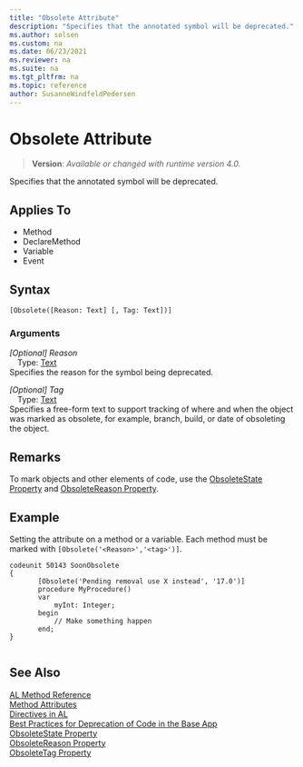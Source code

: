 ```yaml
---
title: "Obsolete Attribute"
description: "Specifies that the annotated symbol will be deprecated."
ms.author: solsen
ms.custom: na
ms.date: 06/23/2021
ms.reviewer: na
ms.suite: na
ms.tgt_pltfrm: na
ms.topic: reference
author: SusanneWindfeldPedersen
---
```

[//]: # (START>DO_NOT_EDIT)
[//]: # (IMPORTANT:Do not edit any of the content between here and the END>DO_NOT_EDIT.)
[//]: # (Any modifications should be made in the .xml files in the ModernDev repo.)

# Obsolete Attribute
> **Version**: _Available or changed with runtime version 4.0._

Specifies that the annotated symbol will be deprecated.


## Applies To

- Method
- DeclareMethod
- Variable
- Event


## Syntax

```AL
[Obsolete([Reason: Text] [, Tag: Text])]
```

### Arguments
*[Optional] Reason*  
&emsp;Type: [Text](../methods-auto/text/text-data-type.md)  
Specifies the reason for the symbol being deprecated.  

*[Optional] Tag*  
&emsp;Type: [Text](../methods-auto/text/text-data-type.md)  
Specifies a free-form text to support tracking of where and when the object was marked as obsolete, for example, branch, build, or date of obsoleting the object.  

[//]: # (IMPORTANT: END>DO_NOT_EDIT)

## Remarks

To mark objects and other elements of code, use the [ObsoleteState Property](../properties/devenv-obsoletestate-property.md) and [ObsoleteReason Property](../properties/devenv-obsoletereason-property.md).

## Example
Setting the attribute on a method or a variable. Each method must be marked with `[Obsolete('<Reason>','<tag>')]`.
    
```AL
codeunit 50143 SoonObsolete
{    
       [Obsolete('Pending removal use X instead', '17.0')]
       procedure MyProcedure()
       var
           myInt: Integer;
       begin
           // Make something happen
       end;
}    
    
```
     
## See Also

[AL Method Reference](../methods-auto/library.md)  
[Method Attributes](devenv-obsolete-attribute.md)  
[Directives in AL](../directives/devenv-directives-in-al.md)  
[Best Practices for Deprecation of Code in the Base App](../devenv-deprecation-guidelines.md)  
[ObsoleteState Property](../properties/devenv-obsoletestate-property.md)  
[ObsoleteReason Property](../properties/devenv-obsoletereason-property.md)  
[ObsoleteTag Property](../properties/devenv-obsoletetag-property.md)  